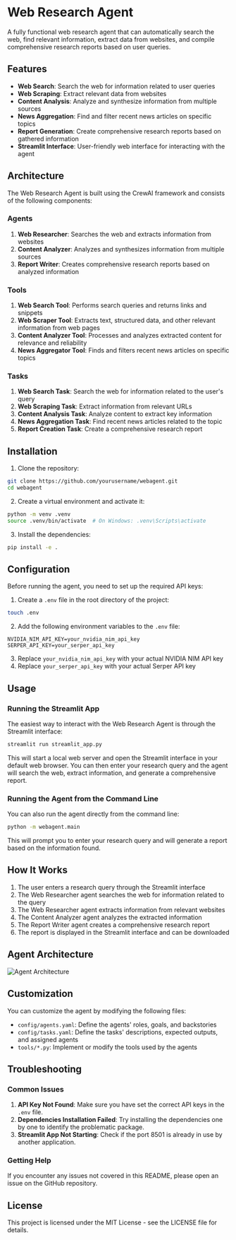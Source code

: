 # Web Research Agent

A fully functional web research agent that can automatically search the web, find relevant information, extract data from websites, and compile comprehensive research reports based on user queries.

## Features

- **Web Search**: Search the web for information related to user queries
- **Web Scraping**: Extract relevant data from websites
- **Content Analysis**: Analyze and synthesize information from multiple sources
- **News Aggregation**: Find and filter recent news articles on specific topics
- **Report Generation**: Create comprehensive research reports based on gathered information
- **Streamlit Interface**: User-friendly web interface for interacting with the agent

## Architecture

The Web Research Agent is built using the CrewAI framework and consists of the following components:

### Agents

1. **Web Researcher**: Searches the web and extracts information from websites
2. **Content Analyzer**: Analyzes and synthesizes information from multiple sources
3. **Report Writer**: Creates comprehensive research reports based on analyzed information

### Tools

1. **Web Search Tool**: Performs search queries and returns links and snippets
2. **Web Scraper Tool**: Extracts text, structured data, and other relevant information from web pages
3. **Content Analyzer Tool**: Processes and analyzes extracted content for relevance and reliability
4. **News Aggregator Tool**: Finds and filters recent news articles on specific topics

### Tasks

1. **Web Search Task**: Search the web for information related to the user's query
2. **Web Scraping Task**: Extract information from relevant URLs
3. **Content Analysis Task**: Analyze content to extract key information
4. **News Aggregation Task**: Find recent news articles related to the topic
5. **Report Creation Task**: Create a comprehensive research report

## Installation

1. Clone the repository:
```bash
git clone https://github.com/yourusername/webagent.git
cd webagent
```

2. Create a virtual environment and activate it:
```bash
python -m venv .venv
source .venv/bin/activate  # On Windows: .venv\Scripts\activate
```

3. Install the dependencies:
```bash
pip install -e .
```

## Configuration

Before running the agent, you need to set up the required API keys:

1. Create a `.env` file in the root directory of the project:
```bash
touch .env
```

2. Add the following environment variables to the `.env` file:
```
NVIDIA_NIM_API_KEY=your_nvidia_nim_api_key
SERPER_API_KEY=your_serper_api_key
```

3. Replace `your_nvidia_nim_api_key` with your actual NVIDIA NIM API key
4. Replace `your_serper_api_key` with your actual Serper API key

## Usage

### Running the Streamlit App

The easiest way to interact with the Web Research Agent is through the Streamlit interface:

```bash
streamlit run streamlit_app.py
```

This will start a local web server and open the Streamlit interface in your default web browser. You can then enter your research query and the agent will search the web, extract information, and generate a comprehensive report.

### Running the Agent from the Command Line

You can also run the agent directly from the command line:

```bash
python -m webagent.main
```

This will prompt you to enter your research query and will generate a report based on the information found.

## How It Works

1. The user enters a research query through the Streamlit interface
2. The Web Researcher agent searches the web for information related to the query
3. The Web Researcher agent extracts information from relevant websites
4. The Content Analyzer agent analyzes the extracted information
5. The Report Writer agent creates a comprehensive research report
6. The report is displayed in the Streamlit interface and can be downloaded

## Agent Architecture
![Agent Architecture](https://github.com/user-attachments/assets/f050d28a-3861-4d32-8343-e7f07b15f9f9)


## Customization

You can customize the agent by modifying the following files:

- `config/agents.yaml`: Define the agents' roles, goals, and backstories
- `config/tasks.yaml`: Define the tasks' descriptions, expected outputs, and assigned agents
- `tools/*.py`: Implement or modify the tools used by the agents

## Troubleshooting

### Common Issues

1. **API Key Not Found**: Make sure you have set the correct API keys in the `.env` file.
2. **Dependencies Installation Failed**: Try installing the dependencies one by one to identify the problematic package.
3. **Streamlit App Not Starting**: Check if the port 8501 is already in use by another application.

### Getting Help

If you encounter any issues not covered in this README, please open an issue on the GitHub repository.

## License

This project is licensed under the MIT License - see the LICENSE file for details.
